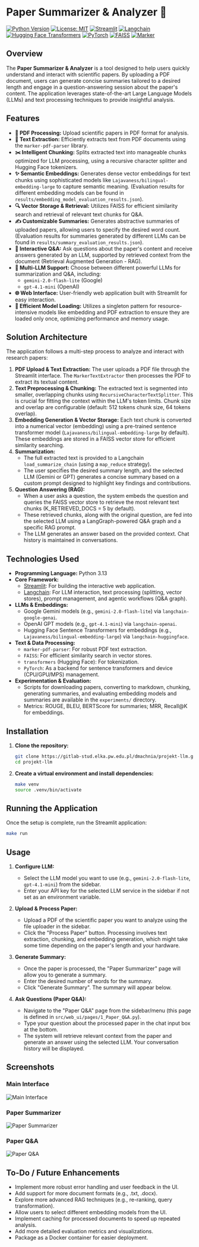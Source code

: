# Paper Summarizer & Analyzer 📝

[![Python Version](https://img.shields.io/badge/python-3.13%2B-blue.svg)](https://www.python.org/downloads/release/python-3130/)
[![License: MIT](https://img.shields.io/badge/License-MIT-yellow.svg)](https://opensource.org/licenses/MIT)
[![Streamlit](https://img.shields.io/badge/Streamlit-orange.svg)](https://streamlit.io)
[![Langchain](https://img.shields.io/badge/Langchain-%23009688.svg)](https://www.langchain.com/)
[![Hugging Face Transformers](https://img.shields.io/badge/🤗%20Transformers-orange.svg)](https://huggingface.co/transformers/)
[![PyTorch](https://img.shields.io/badge/PyTorch-%23EE4C2C.svg?style=flat&logo=PyTorch&logoColor=white)](https://pytorch.org/)
[![FAISS](https://img.shields.io/badge/FAISS-blue.svg)](https://faiss.ai/)
[![Marker](https://img.shields.io/badge/Marker-purple.svg)](https://github.com/VikParuchuri/marker)


## Overview

The **Paper Summarizer & Analyzer** is a tool designed to help users quickly understand and interact with scientific papers. By uploading a PDF document, users can generate concise summaries tailored to a desired length and engage in a question-answering session about the paper's content. The application leverages state-of-the-art Large Language Models (LLMs) and text processing techniques to provide insightful analysis.

## Features

* **📄 PDF Processing:** Upload scientific papers in PDF format for analysis.
* **📜 Text Extraction:** Efficiently extracts text from PDF documents using the `marker-pdf-parser` library.
* **✂️ Intelligent Chunking:** Splits extracted text into manageable chunks optimized for LLM processing, using a recursive character splitter and Hugging Face tokenizers.
* **✨ Semantic Embeddings:** Generates dense vector embeddings for text chunks using sophisticated models like `Lajavaness/bilingual-embedding-large` to capture semantic meaning. (Evaluation results for different embedding models can be found in `results/embedding_model_evaluation_results.json`).
* **🔍 Vector Storage & Retrieval:** Utilizes FAISS for efficient similarity search and retrieval of relevant text chunks for Q&A.
* **✍️ Customizable Summaries:** Generates abstractive summaries of uploaded papers, allowing users to specify the desired word count. (Evaluation results for summaries generated by different LLMs can be found in `results/summary_evaluation_results.json`).
* **💬 Interactive Q&A:** Ask questions about the paper's content and receive answers generated by an LLM, supported by retrieved context from the document (Retrieval Augmented Generation - RAG).
* **🤖 Multi-LLM Support:** Choose between different powerful LLMs for summarization and Q&A, including:
    * `gemini-2.0-flash-lite` (Google)
    * `gpt-4.1-mini` (OpenAI)
* **🌐 Web Interface:** User-friendly web application built with Streamlit for easy interaction.
* **🧠 Efficient Model Loading:** Utilizes a singleton pattern for resource-intensive models like embedding and PDF extraction to ensure they are loaded only once, optimizing performance and memory usage.

## Solution Architecture

The application follows a multi-step process to analyze and interact with research papers:

1.  **PDF Upload & Text Extraction:** The user uploads a PDF file through the Streamlit interface. The `MarkerTextExtractor` then processes the PDF to extract its textual content.
2.  **Text Preprocessing & Chunking:** The extracted text is segmented into smaller, overlapping chunks using `RecursiveCharacterTextSplitter`. This is crucial for fitting the context within the LLM's token limits. Chunk size and overlap are configurable (default: 512 tokens chunk size, 64 tokens overlap).
3.  **Embedding Generation & Vector Storage:** Each text chunk is converted into a numerical vector (embedding) using a pre-trained sentence transformer model (`Lajavaness/bilingual-embedding-large` by default). These embeddings are stored in a FAISS vector store for efficient similarity searching.
4.  **Summarization:**
    * The full extracted text is provided to a Langchain `load_summarize_chain` (using a `map_reduce` strategy).
    * The user specifies the desired summary length, and the selected LLM (Gemini or GPT) generates a concise summary based on a custom prompt designed to highlight key findings and contributions.
5.  **Question Answering (RAG):**
    * When a user asks a question, the system embeds the question and queries the FAISS vector store to retrieve the most relevant text chunks (K_RETRIEVED_DOCS = 5 by default).
    * These retrieved chunks, along with the original question, are fed into the selected LLM using a LangGraph-powered Q&A graph and a specific RAG prompt.
    * The LLM generates an answer based on the provided context. Chat history is maintained in conversations.

## Technologies Used

* **Programming Language:** Python 3.13
* **Core Framework:**
    * [Streamlit](https://streamlit.io/): For building the interactive web application.
    * [Langchain](https://www.langchain.com/): For LLM interaction, text processing (splitting, vector stores), prompt management, and agentic workflows (Q&A graph).
* **LLMs & Embeddings:**
    * Google Gemini models (e.g., `gemini-2.0-flash-lite`) via `langchain-google-genai`.
    * OpenAI GPT models (e.g., `gpt-4.1-mini`) via `langchain-openai`.
    * Hugging Face Sentence Transformers for embeddings (e.g., `Lajavaness/bilingual-embedding-large`) via `langchain-huggingface`.
* **Text & Data Processing:**
    * `marker-pdf-parser`: For robust PDF text extraction.
    * `FAISS`: For efficient similarity search in vector stores.
    * `transformers` (Hugging Face): For tokenization.
    * `PyTorch`: As a backend for sentence transformers and device (CPU/GPU/MPS) management.
* **Experimentation & Evaluation:**
    * Scripts for downloading papers, converting to markdown, chunking, generating summaries, and evaluating embedding models and summaries are available in the `experiments/` directory.
    * Metrics: ROUGE, BLEU, BERTScore for summaries; MRR, Recall@K for embeddings.

## Installation

1.  **Clone the repository:**
    ```bash
    git clone https://gitlab-stud.elka.pw.edu.pl/dmachnia/projekt-llm.git
    cd projekt-llm
    ```

2.  **Create a virtual environment and install dependencies:**
    ```bash
    make venv
    source .venv/bin/activate
    ```

## Running the Application

Once the setup is complete, run the Streamlit application:
```bash
make run
```

## Usage

1.  **Configure LLM:**
    * Select the LLM model you want to use (e.g., `gemini-2.0-flash-lite`, `gpt-4.1-mini`) from the sidebar.
    * Enter your API key for the selected LLM service in the sidebar if not set as an environment variable.

2.  **Upload & Process Paper:**
    * Upload a PDF of the scientific paper you want to analyze using the file uploader in the sidebar.
    * Click the "Process Paper" button. Processing involves text extraction, chunking, and embedding generation, which might take some time depending on the paper's length and your hardware.

3.  **Generate Summary:**
    * Once the paper is processed, the "Paper Summarizer" page will allow you to generate a summary.
    * Enter the desired number of words for the summary.
    * Click "Generate Summary". The summary will appear below.

4.  **Ask Questions (Paper Q&A):**
    * Navigate to the "Paper Q&A" page from the sidebar/menu (this page is defined in `src/web_ui/pages/1_Paper_Q&A.py`).
    * Type your question about the processed paper in the chat input box at the bottom.
    * The system will retrieve relevant context from the paper and generate an answer using the selected LLM. Your conversation history will be displayed.

## Screenshots

### Main Interface
![Main Interface](screenshots/main.png)

### Paper Summarizer
![Paper Summarizer](screenshots/summarizer.png)

### Paper Q&A
![Paper Q&A](screenshots/qa.png)

## To-Do / Future Enhancements

* Implement more robust error handling and user feedback in the UI.
* Add support for more document formats (e.g., .txt, .docx).
* Explore more advanced RAG techniques (e.g., re-ranking, query transformation).
* Allow users to select different embedding models from the UI.
* Implement caching for processed documents to speed up repeated analysis.
* Add more detailed evaluation metrics and visualizations.
* Package as a Docker container for easier deployment.

